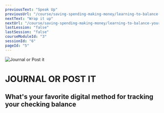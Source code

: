 ```yaml
---
previousText: "Speak Up"
previousUrl: "/course/saving-spending-making-money/learning-to-balance-your-checking-account/discussion"
nextText: "Wrap it up"
nextUrl: "/course/saving-spending-making-money/learning-to-balance-your-checking-account/summary"
lastLession: "false"
lastSession: "false"
courseModuleId: "3"
sessionId: "6"
pageId: "5"
---
```



![Journal or Post it](/assets/img/journal-it.png)
# JOURNAL OR POST IT

## What's your favorite digital method for tracking your checking balance

